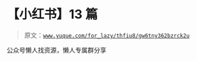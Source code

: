 # 【小红书】13 篇

> 原文：[`www.yuque.com/for_lazy/thfiu8/gw6tny362bzrck2u`](https://www.yuque.com/for_lazy/thfiu8/gw6tny362bzrck2u)

<ne-p id="ueccab3b3" data-lake-id="ueccab3b3"><ne-text id="u29244436">公众号懒人找资源，懒人专属群分享</ne-text></ne-p>